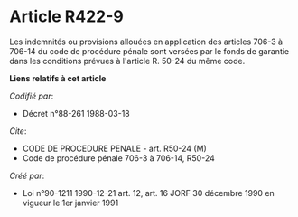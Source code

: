 # Article R422-9

Les indemnités ou provisions allouées en application des articles 706-3 à 706-14 du code de procédure pénale sont versées par
le fonds de garantie dans les conditions prévues à l'article R. 50-24 du même code.

**Liens relatifs à cet article**

_Codifié par_:

  - Décret n°88-261 1988-03-18

_Cite_:

  - CODE DE PROCEDURE PENALE - art. R50-24 (M)
  - Code de procédure pénale 706-3 à 706-14, R50-24

_Créé par_:

  - Loi n°90-1211 1990-12-21 art. 12, art. 16 JORF 30 décembre 1990 en vigueur le 1er janvier 1991
